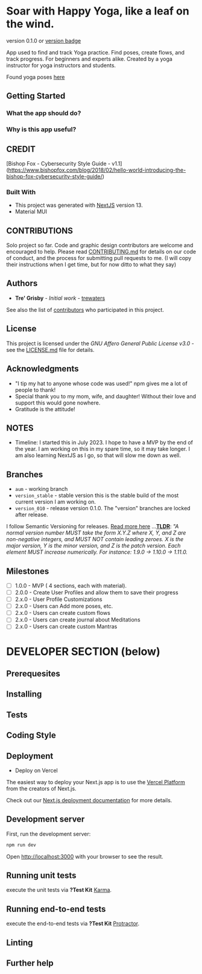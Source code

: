 # Soar with Happy Yoga, like a leaf on the wind.

version 0.1.0 or [version badge](https://badge.fury.io/)

App used to find and track Yoga practice. Find poses, create flows, and track progress. For beginners and experts alike. Created by a yoga instructor for yoga instructors and students.

Found yoga poses [here](https://www.pocketyoga.com/pose/)

## Getting Started

### What the app should do?

### Why is this app useful?

## CREDIT

[Bishop Fox - Cybersecurity Style Guide - v1.1] (https://www.bishopfox.com/blog/2018/02/hello-world-introducing-the-bishop-fox-cybersecurity-style-guide/)

### Built With

* This project was generated with [NextJS](https://nextjs.org/docs) version 13.
* Material MUI

## CONTRIBUTIONS

Solo project so far. Code and graphic design contributors are welcome and encouraged to help. Please read [CONTRIBUTING.md](https://gist.github.com/PurpleBooth/b24679402957c63ec426) for details on our code of conduct, and the process for submitting pull requests to me. (I will copy their instructions when I get time, but for now ditto to what they say)

## Authors

- **Tre' Grisby** - _Initial work_ - [trewaters](https://gitconnected.com/trewaters)

See also the list of [contributors](https://github.com/) who participated in this project.

## License

This project is licensed under the *GNU Affero General Public License v3.0* - see the [LICENSE.md](LICENSE.md) file for details.

## Acknowledgments

- "I tip my hat to anyone whose code was used!" npm gives me a lot of people to thank!
- Special thank you to my mom, wife, and daughter! Without their love and support this would gone nowhere.
- Gratitude is the attitude!

## NOTES

- Timeline: I started this in July 2023. I hope to have a MVP by the end of the year. I am working on this in my spare time, so it may take longer. I am also learning NextJS as I go, so that will slow me down as well.

## Branches

* `aum` - working branch
* `version_stable` - stable version this is the stable build of the most current version I am working on.
* `version_010` - release version 0.1.0. The "version" branches are locked after release.

I follow Semantic Versioning for releases. [Read more here](https://semver.org/) ...**[TLDR](https://semver.org/#spec-item-2)**: *"A normal version number MUST take the form X.Y.Z where X, Y, and Z are non-negative integers, and MUST NOT contain leading zeroes. X is the major version, Y is the minor version, and Z is the patch version. Each element MUST increase numerically. For instance: 1.9.0 -> 1.10.0 -> 1.11.0.*

## Milestones

* [ ] 1.0.0 - MVP ( 4 sections, each with material).
* [ ] 2.0.0 - Create User Profiles and allow them to save their progress
* [ ] 2.x.0 - User Profile Customizations
* [ ] 2.x.0 - Users can Add more poses, etc.
* [ ] 2.x.0 - Users can create custom flows
* [ ] 2.x.0 - Users can create journal about Meditations
* [ ] 2.x.0 - Users can create custom Mantras

# DEVELOPER SECTION (below)

## Prerequesites

## Installing

## Tests

## Coding Style

## Deployment

* Deploy on Vercel

The easiest way to deploy your Next.js app is to use the [Vercel Platform](https://vercel.com/new?utm_medium=default-template&filter=next.js&utm_source=create-next-app&utm_campaign=create-next-app-readme) from the creators of Next.js.

Check out our [Next.js deployment documentation](https://nextjs.org/docs/deployment) for more details.

## Development server


First, run the development server:

```bash
npm run dev
```

Open [http://localhost:3000](http://localhost:3000) with your browser to see the result.

## Running unit tests

execute the unit tests via **?Test Kit** [Karma](https://karma-runner.github.io).

## Running end-to-end tests

execute the end-to-end tests via **?Test Kit** [Protractor](http://www.protractortest.org/).

## Linting

## Further help


